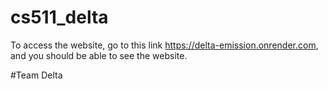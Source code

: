 # cs511_delta


To access the website, go to this link https://delta-emission.onrender.com, and you should be able to see the website.

#Team Delta